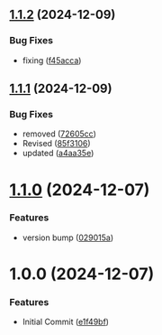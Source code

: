 ## [1.1.2](https://github.com/jdhillen/browserslist-config/compare/v1.1.1...v1.1.2) (2024-12-09)


### Bug Fixes

* fixing ([f45acca](https://github.com/jdhillen/browserslist-config/commit/f45acca8b693bdcce73ea5f86095401073f4aa26))

## [1.1.1](https://github.com/jdhillen/browserslist-config/compare/v1.1.0...v1.1.1) (2024-12-09)


### Bug Fixes

* removed ([72605cc](https://github.com/jdhillen/browserslist-config/commit/72605cc6c91ca0c388a45ff97f8c850f7dab2a77))
* Revised ([85f3106](https://github.com/jdhillen/browserslist-config/commit/85f3106af960e4470cf355eec4350be6d116a2c4))
* updated ([a4aa35e](https://github.com/jdhillen/browserslist-config/commit/a4aa35e54032168096647b483897badb8270afc9))

# [1.1.0](https://github.com/jdhillen/browserslist-config/compare/v1.0.0...v1.1.0) (2024-12-07)


### Features

* version bump ([029015a](https://github.com/jdhillen/browserslist-config/commit/029015a52eb862b32fc23d70bee67388334be16f))

# 1.0.0 (2024-12-07)


### Features

* Initial Commit ([e1f49bf](https://github.com/jdhillen/browserslist-config/commit/e1f49bfde559354d3eba07feedc0e4ad1ff383b4))
